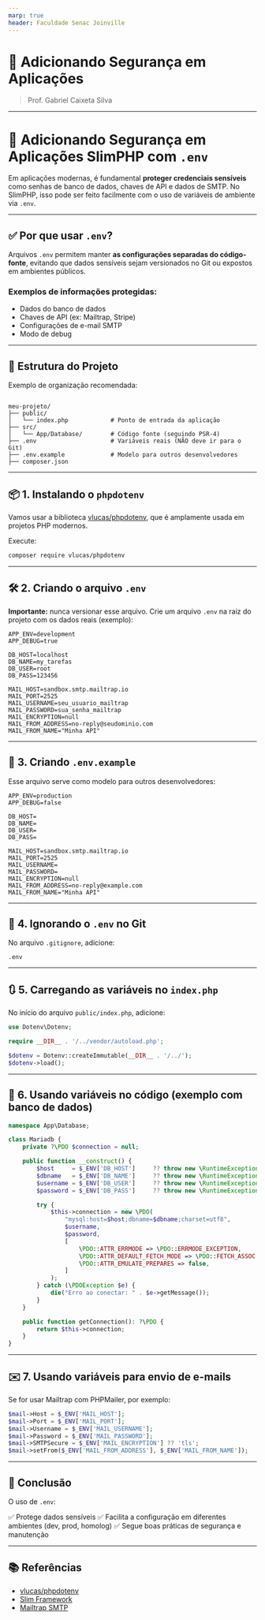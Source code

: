 ```yaml
---
marp: true
header: Faculdade Senac Joinville
---
```

# 🔐 Adicionando Segurança em Aplicações

> Prof. Gabriel Caixeta Silva

---

# 🔐 Adicionando Segurança em Aplicações SlimPHP com `.env`


Em aplicações modernas, é fundamental **proteger credenciais sensíveis** como senhas de banco de dados, chaves de API e dados de SMTP. No SlimPHP, isso pode ser feito facilmente com o uso de variáveis de ambiente via `.env`.

---

## ✅ Por que usar `.env`?

Arquivos `.env` permitem manter **as configurações separadas do código-fonte**, evitando que dados sensíveis sejam versionados no Git ou expostos em ambientes públicos.

### Exemplos de informações protegidas:
- Dados do banco de dados
- Chaves de API (ex: Mailtrap, Stripe)
- Configurações de e-mail SMTP
- Modo de debug

---

## 📁 Estrutura do Projeto

Exemplo de organização recomendada:

```

meu-projeto/
├── public/
│   └── index.php            # Ponto de entrada da aplicação
├── src/
│   └── App/Database/        # Código fonte (seguindo PSR-4)
├── .env                     # Variáveis reais (NÃO deve ir para o Git)
├── .env.example             # Modelo para outros desenvolvedores
├── composer.json

````

---

## 📦 1. Instalando o `phpdotenv`

Vamos usar a biblioteca [vlucas/phpdotenv](https://github.com/vlucas/phpdotenv), que é amplamente usada em projetos PHP modernos.

Execute:

```bash
composer require vlucas/phpdotenv
````

---

## 🛠️ 2. Criando o arquivo `.env`
**Importante:** nunca versionar esse arquivo.
Crie um arquivo `.env` na raiz do projeto com os dados reais (exemplo):

```env
APP_ENV=development
APP_DEBUG=true

DB_HOST=localhost
DB_NAME=my_tarefas
DB_USER=root
DB_PASS=123456

MAIL_HOST=sandbox.smtp.mailtrap.io
MAIL_PORT=2525
MAIL_USERNAME=seu_usuario_mailtrap
MAIL_PASSWORD=sua_senha_mailtrap
MAIL_ENCRYPTION=null
MAIL_FROM_ADDRESS=no-reply@seudominio.com
MAIL_FROM_NAME="Minha API"
```
---

## 📄 3. Criando `.env.example`

Esse arquivo serve como modelo para outros desenvolvedores:

```env
APP_ENV=production
APP_DEBUG=false

DB_HOST=
DB_NAME=
DB_USER=
DB_PASS=

MAIL_HOST=sandbox.smtp.mailtrap.io
MAIL_PORT=2525
MAIL_USERNAME=
MAIL_PASSWORD=
MAIL_ENCRYPTION=null
MAIL_FROM_ADDRESS=no-reply@example.com
MAIL_FROM_NAME="Minha API"
```

---

## 🚫 4. Ignorando o `.env` no Git

No arquivo `.gitignore`, adicione:

```
.env
```

---

## 🔃 5. Carregando as variáveis no `index.php`

No início do arquivo `public/index.php`, adicione:

```php
use Dotenv\Dotenv;

require __DIR__ . '/../vendor/autoload.php';

$dotenv = Dotenv::createImmutable(__DIR__ . '/../');
$dotenv->load();
```

---

## 🧩 6. Usando variáveis no código (exemplo com banco de dados)

```php
namespace App\Database;

class Mariadb {
    private ?\PDO $connection = null;

    public function __construct() {
        $host     = $_ENV['DB_HOST']     ?? throw new \RuntimeException('DB_HOST não definido');
        $dbname   = $_ENV['DB_NAME']     ?? throw new \RuntimeException('DB_NAME não definido');
        $username = $_ENV['DB_USER']     ?? throw new \RuntimeException('DB_USER não definido');
        $password = $_ENV['DB_PASS']     ?? throw new \RuntimeException('DB_PASS não definido');

        try {
            $this->connection = new \PDO(
                "mysql:host=$host;dbname=$dbname;charset=utf8",
                $username,
                $password,
                [
                    \PDO::ATTR_ERRMODE => \PDO::ERRMODE_EXCEPTION,
                    \PDO::ATTR_DEFAULT_FETCH_MODE => \PDO::FETCH_ASSOC,
                    \PDO::ATTR_EMULATE_PREPARES => false,
                ]
            );
        } catch (\PDOException $e) {
            die("Erro ao conectar: " . $e->getMessage());
        }
    }

    public function getConnection(): ?\PDO {
        return $this->connection;
    }
}
```

---

## ✉️ 7. Usando variáveis para envio de e-mails

Se for usar Mailtrap com PHPMailer, por exemplo:

```php
$mail->Host = $_ENV['MAIL_HOST'];
$mail->Port = $_ENV['MAIL_PORT'];
$mail->Username = $_ENV['MAIL_USERNAME'];
$mail->Password = $_ENV['MAIL_PASSWORD'];
$mail->SMTPSecure = $_ENV['MAIL_ENCRYPTION'] ?? 'tls';
$mail->setFrom($_ENV['MAIL_FROM_ADDRESS'], $_ENV['MAIL_FROM_NAME']);
```

---

## 🔐 Conclusão

O uso de `.env`:

✅ Protege dados sensíveis
✅ Facilita a configuração em diferentes ambientes (dev, prod, homolog)
✅ Segue boas práticas de segurança e manutenção

---

## 📚 Referências

* [vlucas/phpdotenv](https://github.com/vlucas/phpdotenv)
* [Slim Framework](https://www.slimframework.com/)
* [Mailtrap SMTP](https://mailtrap.io/)
